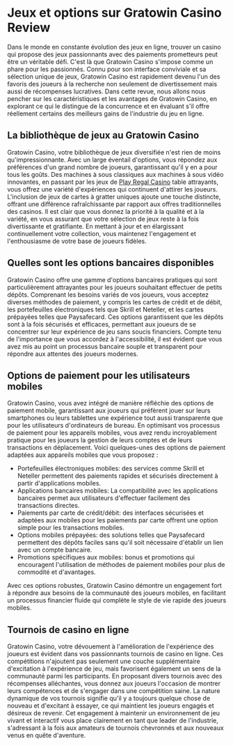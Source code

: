 <h1>Jeux et options sur Gratowin Casino Review</h1>
<p>Dans le monde en constante &eacute;volution des jeux en ligne, trouver un casino qui propose des jeux passionnants avec des paiements prometteurs peut &ecirc;tre un v&eacute;ritable d&eacute;fi. C'est l&agrave; que Gratowin Casino s'impose comme un phare pour les passionn&eacute;s. Connu pour son interface conviviale et sa s&eacute;lection unique de jeux, Gratowin Casino est rapidement devenu l'un des favoris des joueurs &agrave; la recherche non seulement de divertissement mais aussi de r&eacute;compenses lucratives. Dans cette revue, nous allons nous pencher sur les caract&eacute;ristiques et les avantages de Gratowin Casino, en explorant ce qui le distingue de la concurrence et en &eacute;valuant s'il offre r&eacute;ellement certains des meilleurs gains de l'industrie du jeu en ligne.</p>
<h2>La biblioth&egrave;que de jeux au Gratowin Casino</h2>
<p>Gratowin Casino, votre biblioth&egrave;que de jeux diversifi&eacute;e n'est rien de moins qu'impressionnante. Avec un large &eacute;ventail d'options, vous r&eacute;pondez aux pr&eacute;f&eacute;rences d'un grand nombre de joueurs, garantissant qu'il y en a pour tous les go&ucirc;ts. Des machines &agrave; sous classiques aux machines &agrave; sous vid&eacute;o innovantes, en passant par les jeux de <a href="https://gratowin.org/play-regal/"><u>Play Regal Casino</u></a> table attrayants, vous offrez une vari&eacute;t&eacute; d'exp&eacute;riences qui continuent d'attirer les joueurs. L'inclusion de jeux de cartes &agrave; gratter uniques ajoute une touche distincte, offrant une diff&eacute;rence rafra&icirc;chissante par rapport aux offres traditionnelles des casinos. Il est clair que vous donnez la priorit&eacute; &agrave; la qualit&eacute; et &agrave; la vari&eacute;t&eacute;, en vous assurant que votre s&eacute;lection de jeux reste &agrave; la fois divertissante et gratifiante. En mettant &agrave; jour et en &eacute;largissant continuellement votre collection, vous maintenez l'engagement et l'enthousiasme de votre base de joueurs fid&egrave;les.</p>
<h2>Quelles sont les options bancaires disponibles</h2>
<p>Gratowin Casino offre une gamme d'options bancaires pratiques qui sont particuli&egrave;rement attrayantes pour les joueurs souhaitant effectuer de petits d&eacute;p&ocirc;ts. Comprenant les besoins vari&eacute;s de vos joueurs, vous acceptez diverses m&eacute;thodes de paiement, y compris les cartes de cr&eacute;dit et de d&eacute;bit, les portefeuilles &eacute;lectroniques tels que Skrill et Neteller, et les cartes pr&eacute;pay&eacute;es telles que Paysafecard. Ces options garantissent que les d&eacute;p&ocirc;ts sont &agrave; la fois s&eacute;curis&eacute;s et efficaces, permettant aux joueurs de se concentrer sur leur exp&eacute;rience de jeu sans soucis financiers. Compte tenu de l'importance que vous accordez &agrave; l'accessibilit&eacute;, il est &eacute;vident que vous avez mis au point un processus bancaire souple et transparent pour r&eacute;pondre aux attentes des joueurs modernes.</p>
<h2>Options de paiement pour les utilisateurs mobiles</h2>
<p>Gratowin Casino, vous avez int&eacute;gr&eacute; de mani&egrave;re r&eacute;fl&eacute;chie des options de paiement mobile, garantissant aux joueurs qui pr&eacute;f&egrave;rent jouer sur leurs smartphones ou leurs tablettes une exp&eacute;rience tout aussi transparente que pour les utilisateurs d'ordinateurs de bureau. En optimisant vos processus de paiement pour les appareils mobiles, vous avez rendu incroyablement pratique pour les joueurs la gestion de leurs comptes et de leurs transactions en d&eacute;placement. Voici quelques-unes des options de paiement adapt&eacute;es aux appareils mobiles que vous proposez :</p>
<ul>
<li>Portefeuilles &eacute;lectroniques mobiles: des services comme Skrill et Neteller permettent des paiements rapides et s&eacute;curis&eacute;s directement &agrave; partir d'applications mobiles.</li>
<li>Applications bancaires mobiles: La compatibilit&eacute; avec les applications bancaires permet aux utilisateurs d'effectuer facilement des transactions directes.</li>
<li>Paiements par carte de cr&eacute;dit/d&eacute;bit: des interfaces s&eacute;curis&eacute;es et adapt&eacute;es aux mobiles pour les paiements par carte offrent une option simple pour les transactions mobiles.</li>
<li>Options mobiles pr&eacute;pay&eacute;es: des solutions telles que Paysafecard permettent des d&eacute;p&ocirc;ts faciles sans qu'il soit n&eacute;cessaire d'&eacute;tablir un lien avec un compte bancaire.</li>
<li>Promotions sp&eacute;cifiques aux mobiles: bonus et promotions qui encouragent l'utilisation de m&eacute;thodes de paiement mobiles pour plus de commodit&eacute; et d'avantages.</li>
</ul>
<p>Avec ces options robustes, Gratowin Casino d&eacute;montre un engagement fort &agrave; r&eacute;pondre aux besoins de la communaut&eacute; des joueurs mobiles, en facilitant un processus financier fluide qui compl&egrave;te le style de vie rapide des joueurs mobiles.</p>
<h2>Tournois de casino en ligne</h2>
<p>Gratowin Casino, votre d&eacute;vouement &agrave; l'am&eacute;lioration de l'exp&eacute;rience des joueurs est &eacute;vident dans vos passionnants tournois de casino en ligne. Ces comp&eacute;titions n'ajoutent pas seulement une couche suppl&eacute;mentaire d'excitation &agrave; l'exp&eacute;rience de jeu, mais favorisent &eacute;galement un sens de la communaut&eacute; parmi les participants. En proposant divers tournois avec des r&eacute;compenses all&eacute;chantes, vous donnez aux joueurs l'occasion de montrer leurs comp&eacute;tences et de s'engager dans une comp&eacute;tition saine. La nature dynamique de vos tournois signifie qu'il y a toujours quelque chose de nouveau et d'excitant &agrave; essayer, ce qui maintient les joueurs engag&eacute;s et d&eacute;sireux de revenir. Cet engagement &agrave; maintenir un environnement de jeu vivant et interactif vous place clairement en tant que leader de l'industrie, s'adressant &agrave; la fois aux amateurs de tournois chevronn&eacute;s et aux nouveaux venus en qu&ecirc;te d'aventure.</p>
